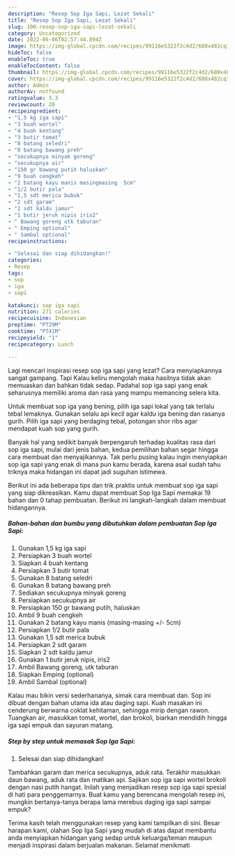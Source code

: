 ```yaml
---
description: "Resep Sop Iga Sapi, Lezat Sekali"
title: "Resep Sop Iga Sapi, Lezat Sekali"
slug: 100-resep-sop-iga-sapi-lezat-sekali
category: Uncategorized
date: 2022-06-06T02:57:44.894Z
image: https://img-global.cpcdn.com/recipes/99116e5322f2c4d2/680x482cq70/sop-iga-sapi-foto-resep-utama.jpg
hideToc: false
enableToc: true
enableTocContent: false
thumbnail: https://img-global.cpcdn.com/recipes/99116e5322f2c4d2/680x482cq70/sop-iga-sapi-foto-resep-utama.jpg
cover: https://img-global.cpcdn.com/recipes/99116e5322f2c4d2/680x482cq70/sop-iga-sapi-foto-resep-utama.jpg
author: Admin
authorAv: notfound
ratingvalue: 3.3
reviewcount: 20
recipeingredient:
- "1,5 kg iga sapi"
- "3 buah wortel"
- "4 buah kentang"
- "3 butir tomat"
- "8 batang seledri"
- "8 batang bawang preh"
- "secukupnya minyak goreng"
- "secukupnya air"
- "150 gr bawang putih haluskan"
- "9 buah cengkeh"
- "2 batang kayu manis masingmasing  5cm"
- "1/2 butir pala"
- "1,5 sdt merica bubuk"
- "2 sdt garam"
- "2 sdt kaldu jamur"
- "1 butir jeruk nipis iris2"
- " Bawang goreng utk taburan"
- " Emping optional"
- " Sambal optional"
recipeinstructions:

- "Selesai dan siap dihidangkan!"
categories:
- Resep
tags:
- sop
- iga
- sapi

katakunci: sop iga sapi 
nutrition: 271 calories
recipecuisine: Indonesian
preptime: "PT29M"
cooktime: "PT41M"
recipeyield: "1"
recipecategory: Lunch

---
```



Lagi mencari inspirasi resep sop iga sapi yang lezat? Cara menyiapkannya sangat gampang. Tapi Kalau keliru mengolah maka hasilnya tidak akan memuaskan dan bahkan tidak sedap. Padahal sop iga sapi yang enak seharusnya memiliki aroma dan rasa yang mampu memancing selera kita.


Untuk membuat sop iga yang bening, pilih iga sapi lokal yang tak terlalu tebal lemaknya. Gunakan selalu api kecil agar kaldu iga bening dan rasanya gurih. Pilih iga sapi yang berdaging tebal, potongan shor ribs agar mendapat kuah sop yang gurih.

Banyak hal yang sedikit banyak berpengaruh terhadap kualitas rasa dari sop iga sapi, mulai dari jenis bahan, kedua pemilihan bahan segar hingga cara membuat dan menyajikannya. Tak perlu pusing kalau ingin menyiapkan sop iga sapi yang enak di mana pun kamu berada, karena asal sudah tahu triknya maka hidangan ini dapat jadi suguhan istimewa.


Berikut ini ada beberapa tips dan trik praktis untuk membuat sop iga sapi yang siap dikreasikan. Kamu dapat membuat Sop Iga Sapi memakai 19 bahan dan 0 tahap pembuatan. Berikut ini langkah-langkah dalam membuat hidangannya.

<!--inarticleads1-->

##### Bahan-bahan dan bumbu yang dibutuhkan dalam pembuatan Sop Iga Sapi:

1. Gunakan 1,5 kg iga sapi
1. Persiapkan 3 buah wortel
1. Siapkan 4 buah kentang
1. Persiapkan 3 butir tomat
1. Gunakan 8 batang seledri
1. Gunakan 8 batang bawang preh
1. Sediakan secukupnya minyak goreng
1. Persiapkan secukupnya air
1. Persiapkan 150 gr bawang putih, haluskan
1. Ambil 9 buah cengkeh
1. Gunakan 2 batang kayu manis (masing-masing +/- 5cm)
1. Persiapkan 1/2 butir pala
1. Gunakan 1,5 sdt merica bubuk
1. Persiapkan 2 sdt garam
1. Siapkan 2 sdt kaldu jamur
1. Gunakan 1 butir jeruk nipis, iris2
1. Ambil  Bawang goreng, utk taburan
1. Siapkan  Emping (optional)
1. Ambil  Sambal (optional)


Kalau mau bikin versi sederhananya, simak cara membuat dan. Sop ini dibuat dengan bahan utama ida atau daging sapi. Kuah masakan ini cenderung berwarna coklat kehitaman, sehingga mirip dengan rawon. Tuangkan air, masukkan tomat, wortel, dan brokoli, biarkan mendidih hingga iga sapi empuk dan sayuran matang. 

<!--inarticleads2-->

##### Step by step untuk memasak Sop Iga Sapi:


1. Selesai dan siap dihidangkan!

Tambahkan garam dan merica secukupnya, aduk rata. Terakhir masukkan daun bawang, aduk rata dan matikan api. Sajikan sop iga sapi wortel brokoli dengan nasi putih hangat. Inilah yang menjadikan resep sop iga sapi spesial di hati para penggemarnya. Buat kamu yang berencana mengolah resep ini, mungkin bertanya-tanya berapa lama merebus daging iga sapi sampai empuk? 

Terima kasih telah menggunakan resep yang kami tampilkan di sini. Besar harapan kami, olahan Sop Iga Sapi yang mudah di atas dapat membantu anda menyiapkan hidangan yang sedap untuk keluarga/teman maupun menjadi inspirasi dalam berjualan makanan. Selamat menikmati
